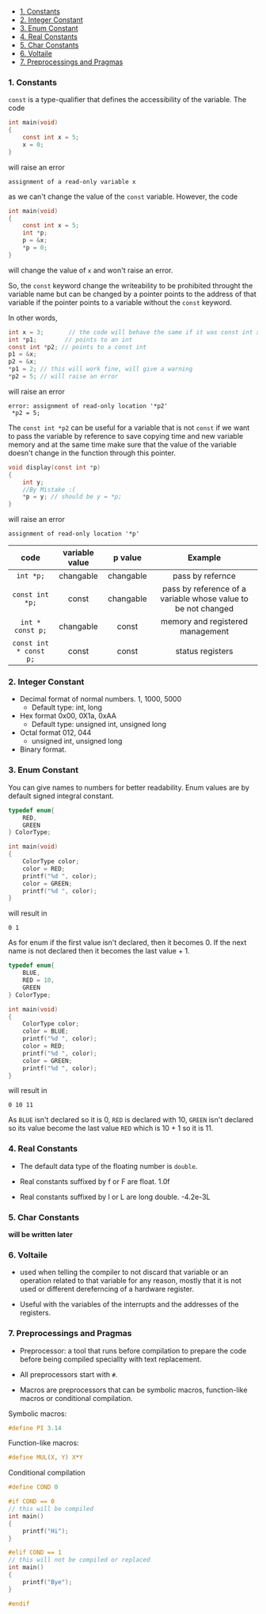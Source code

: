 - [1. Constants](#1-constants)
- [2. Integer Constant](#2-integer-constant)
- [3. Enum Constant](#3-enum-constant)
- [4. Real Constants](#4-real-constants)
- [5. Char Constants](#5-char-constants)
- [6. Voltaile](#6-voltaile)
- [7. Preprocessings and Pragmas](#7-preprocessings-and-pragmas)
### 1. Constants

`const` is a type-qualifier that defines the accessibility of the variable. The code

```c
int main(void)
{
    const int x = 5;
    x = 0;
}
```

will raise an error

```
assignment of a read-only variable x
```

as we can't change the value of the `const` variable. However, the code

```c
int main(void)
{
    const int x = 5;
    int *p;
    p = &x;
    *p = 0;
}
```

will change the value of `x` and won't raise an error.

So, the `const` keyword change the writeability to be prohibited throught the variable name but can be changed by a pointer points to the address of that variable if the pointer points to a variable without the `const` keyword.

In other words,

```c
int x = 3;       // the code will behave the same if it was const int x= 3;
int *p1;        // points to an int
const int *p2; // points to a const int
p1 = &x;
p2 = &x; 
*p1 = 2; // this will work fine, will give a warning
*p2 = 5; // will raise an error
```

will raise an error

```
error: assignment of read-only location '*p2'
 *p2 = 5;
```

The `const int *p2` can be useful for a variable that is not `const` if we want to pass the variable by reference to save copying time and new variable memory and at the same time make sure that the value of the variable doesn't change in the function through this pointer.

```c
void display(const int *p)
{
    int y;
    //By Mistake :(
    *p = y; // should be y = *p;
}
```


will raise an error

```
assignment of read-only location '*p'
```

|             code         | variable value |  p value  |                            Example                            |
|:--------------------:|:--------------:|:---------:|:-------------------------------------------------------------:|
|        `int *p;`      |    changable   | changable |                        pass by refernce                       |
|     `const int *p;`   |      const     | changable | pass by reference of a variable whose value to be not changed |
|  `int * const p;`  |    changable   |   const   |                memory and registered management               |
| `const int * const p;` |      const     |   const   |                        status registers                       |



### 2. Integer Constant

* Decimal format of normal numbers. 1, 1000, 5000
  * Default type: int, long
* Hex format 0x00, 0X1a, 0xAA
  * Default type: unsigned int, unsigned long
* Octal format 012, 044 
  * unsigned int, unsigned long
* Binary format.

### 3. Enum Constant

You can give names to numbers for better readability. Enum values are by default signed integral constant.

```c
typedef enum{
    RED,
    GREEN
} ColorType;

int main(void)
{
    ColorType color;
    color = RED;
    printf("%d ", color);
    color = GREEN;
    printf("%d ", color);
}
```

will result in

```
0 1
```

As for enum if the first value isn't declared, then it becomes 0. If the next name is not declared then it becomes the last value + 1.

```c
typedef enum{
    BLUE,
    RED = 10,
    GREEN
} ColorType;

int main(void)
{
    ColorType color;
    color = BLUE;
    printf("%d ", color);
    color = RED;
    printf("%d ", color);
    color = GREEN;
    printf("%d ", color);
}
```

will result in

```
0 10 11
```

As `BLUE` isn't declared so it is 0, `RED` is declared with 10, `GREEN` isn't declared so its value become the last value `RED` which is 10 + 1 so it is 11.

### 4. Real Constants

* The default data type of the floating number is `double`.

* Real constants suffixed by f or F are float. 1.0f

* Real constants suffixed by l or L are long double. -4.2e-3L


### 5. Char Constants
**will be written later**

### 6. Voltaile

* used when telling the compiler to not discard that variable or an operation related to that variable for any reason, mostly that it is not used or different dereferncing of a hardware register.

* Useful with the variables of the interrupts and the addresses of the registers.


### 7. Preprocessings and Pragmas

* Preprocessor: a tool that runs before compilation to prepare the code before being compiled speciallty with text replacement.

* All preprocessors start with `#`.

* Macros are preprocessors that can be symbolic macros, function-like macros or conditional compilation.

Symbolic macros:

```c
#define PI 3.14
```

Function-like macros:

```c
#define MUL(X, Y) X*Y
```

Conditional compilation

```c
#define COND 0

#if COND == 0
// this will be compiled
int main()
{
    printf("Hi");
}

#elif COND == 1
// this will not be compiled or replaced
int main()
{
    printf("Bye");
}

#endif
```

